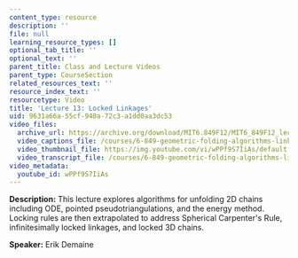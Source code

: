 ```yaml
---
content_type: resource
description: ''
file: null
learning_resource_types: []
optional_tab_title: ''
optional_text: ''
parent_title: Class and Lecture Videos
parent_type: CourseSection
related_resources_text: ''
resource_index_text: ''
resourcetype: Video
title: 'Lecture 13: Locked Linkages'
uid: 9631a66a-55cf-940a-72c3-a1dd0aa3dc53
video_files:
  archive_url: https://archive.org/download/MIT6.849F12/MIT6_849F12_lec13_300k.mp4
  video_captions_file: /courses/6-849-geometric-folding-algorithms-linkages-origami-polyhedra-fall-2012/80f3a1d177bc57c5bac03e133559f21f_wPPf9S7IiAs.vtt
  video_thumbnail_file: https://img.youtube.com/vi/wPPf9S7IiAs/default.jpg
  video_transcript_file: /courses/6-849-geometric-folding-algorithms-linkages-origami-polyhedra-fall-2012/3afb0feb7ce34f53a066239e0be4a001_wPPf9S7IiAs.pdf
video_metadata:
  youtube_id: wPPf9S7IiAs
---
```


**Description:** This lecture explores algorithms for unfolding 2D chains including ODE, pointed pseudotriangulations, and the energy method. Locking rules are then extrapolated to address Spherical Carpenter's Rule, infinitesimally locked linkages, and locked 3D chains.

**Speaker:** Erik Demaine
